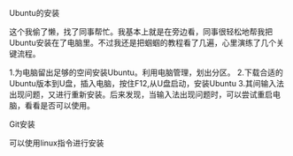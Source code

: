 

Ubuntu的安装 

这个我偷了懒，找了同事帮忙。我基本上就是在旁边看，同事很轻松地帮我把Ubuntu安装在了电脑里。不过我还是把蝈蝈的教程看了几遍，心里演练了几个关键流程。

1.为电脑留出足够的空间安装Ubuntu。利用电脑管理，划出分区。
2.下载合适的Ubuntu版本到U盘，插入电脑，按住F12,从U盘启动，安装Ubuntu
3.其间输入法出现问题，又进行重新安装。后来发现，当输入法出现问题时，可以尝试重启电脑，看看是否可以使用。


Git安装

可以使用linux指令进行安装



